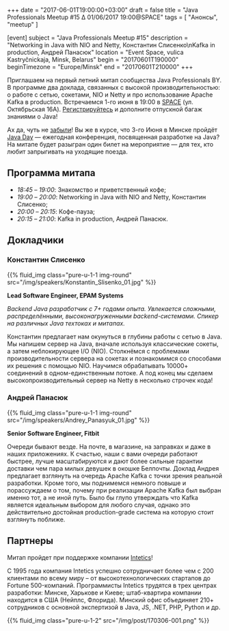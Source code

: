+++
date = "2017-06-01T19:00:00+03:00"
draft = false
title = "Java Professionals Meetup #15 ∆ 01/06/2017 19:00@SPACE"
tags = [
    "Анонсы", "meetup"
]

[event]
subject = "Java Professionals Meetup #15"
description = "Networking in Java with NIO and Netty, Константин Слисенко\nKafka in production, Андрей Панасюк"
location = "Event Space, vulica Kastryčnickaja, Minsk, Belarus"
begin = "20170601T190000"
beginTimezone = "Europe/Minsk"
end = "20170601T210000"
+++

Приглашаем на первый летний митап сообщества Java Professionals BY.
В программе два доклада, связанных с высокой производительностью: о работе с сетью, сокетами, NIO и Netty и про использование Apache Kafka в production.
Встречаемся 1-го июня в 19:00 в [SPACE](http://eventspace.by) (ул. Октябрьская 16А).
[Регистрируйтесь](http://bit.ly/jprof_reg_15) и дополните отпускной багаж знаниями о Java!

<!--more-->

Ах да, чуть не [забыли](http://jprof.by/post/javaday2017_anons/)!
Вы же в курсе, что 3-го Июня в Минске пройдёт [Java Day](http://javaday.by/) — ежегодная конференция, посвященная разработке на Java?
На митапе будет разыгран один билет на мероприятие — для тех, кто любит запрыгивать на уходящие поезда.

## Программа митапа

* _18:45_ – _19:00_: Знакомство и приветственный кофе;
* _19:00_ – _20:00_: Networking in Java with NIO and Netty, Константин Слисенко;
* _20:00_ – _20:15_: Кофе-пауза;
* _20:15_ – _21:00_: Kafka in production, Андрей Панасюк.

## Докладчики

### Константин Слисенко

{{% fluid_img class="pure-u-1-1 img-round" src="/img/speakers/Konstantin_Slisenko_01.jpg" %}}

**Lead Software Engineer, EPAM Systems**

_Backend Java разработчик c 7+ годами опыта.
Увлекается сложными, распределёнными, высоконагруженными backend-системами.
Спикер на различных Java техтоках и митапах._

Константин предлагает нам окунуться в глубины работы с сетью в Java.
Мы напишем сервер на Java, вначале используя классические сокеты, а затем неблокирующее I/O (NIO).
Столкнёмся с проблемами производительности сервера на сокетах и познакомимся со способами их решения с помощью NIO.
Научимся обрабатывать 10000+ соединений в одном-единственным потоке.
А под конец мы сделаем высокопроизводительный сервер на Netty в несколько строчек кода!

### Андрей Панасюк

{{% fluid_img class="pure-u-1-1 img-round" src="/img/speakers/Andrey_Panasyuk_01.jpg" %}}

**Senior Software Engineer, Fitbit**

Очереди бывают везде.
На почте, в магазине, на заправках и даже в наших приложениях.
К счастью, наши с вами очереди работают быстрее, лучше масштабируются и дают более сильные гарантии доставки чем пара милых девушек в окошке Белпочты.
Доклад Андрея предлагает взглянуть на очередь Apache Kafka с точки зрения реальной разработки.
Кроме того, мы поднимемся немного повыше и порассуждаем о том, почему при реализации Apache Kafka был выбран именно тот, а не иной путь.
Было бы глупо утверждать что Kafka является идеальным выбором для любого случая, однако это действительно достойная production-grade система на которую стоит взглянуть поближе.

## Партнеры

Митап пройдет при поддержке компании [Intetics](http://intetics.com/)!

С 1995 года компания Intetics успешно сотрудничает более чем с 200 клиентами по всему миру – от высокотехнологических стартапов до Fortune 500-компаний.
Программисты Intetics трудятся в трех центрах разработки: Минске, Харькове и Киеве; штаб-квартира компании находится в США (Нейплс, Флорида).
Минский офис объединяет 210+ сотрудников с основной экспертизой в Java, JS, .NET, PHP, Python и др.

{{% fluid_img class="pure-u-1-2" src="/img/post/170306-001.png" %}}
